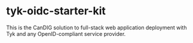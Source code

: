 # tyk-oidc-starter-kit

This is the CanDIG solution to full-stack web application deployment with Tyk and any OpenID-compliant service provider.

